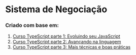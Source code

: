 # Sistema de Negociação 
### Criado com base em:
 
1. [Curso TypeScript parte 1: Evoluindo seu JavaScript](https://cursos.alura.com.br/course/typescript-evoluindo-javascript)
2. [Curso TypeScript parte 2: Avançando na linguagem](https://cursos.alura.com.br/course/typescript-avancando-linguagem)
3. [Curso TypeScript parte 3: Mais técnicas e boas práticas](https://cursos.alura.com.br/course/typescript-tecnicas-boas-praticas)
  

